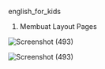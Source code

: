 english_for_kids

1. Membuat Layout Pages
   
![Screenshot (493)](https://github.com/calvin0s/FE_project/assets/165302623/6229a36e-b366-4759-8000-d064b920010f)

![Screenshot (493)](https://github.com/calvin0s/FE_project/assets/165302623/fefd4815-6448-4542-a185-e3a741d7db3d)
